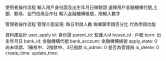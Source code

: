 使用者操作流程
輸入用戶身份證及出生年月日做驗證
選擇用戶金融機構代號,土銀、郵局、金門信用合作社
輸入金融機構帳號，限輸入數字

管理者操作流程
管理介面呈現:
每日申請人數
每鄉鎮申請百分比
代為申請功能

資料庫設計
user_apply
id: 身份證
parent_id: 監護人id
house_id : 戶號
born: 出生年月日
bank_id: 金融機構代號
bank_account: 金融機構帳號
apply_state: 0 尚未申請、1審核中、2撥款中、3已撥款
is_admin: 0 是否為管理員
is_delete: 0
create_time:
update_time:
